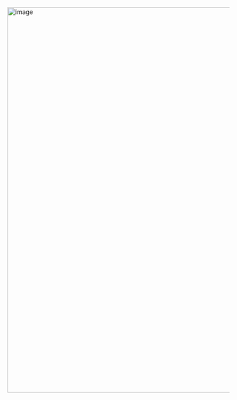 <img width="1794" height="874" alt="image" src="https://github.com/user-attachments/assets/479164a3-3cfd-4f8a-a35e-157eec6542b5" />
